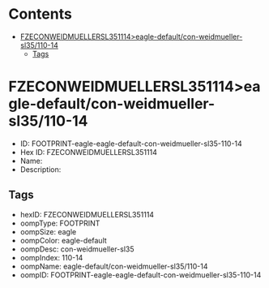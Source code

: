 



Contents
========

* [FZECONWEIDMUELLERSL351114>eagle-default/con-weidmueller-sl35/110-14](#fzeconweidmuellersl351114eagle-defaultcon-weidmueller-sl35110-14)
	* [Tags](#tags)

# FZECONWEIDMUELLERSL351114>eagle-default/con-weidmueller-sl35/110-14

- ID: FOOTPRINT-eagle-eagle-default-con-weidmueller-sl35-110-14
- Hex ID: FZECONWEIDMUELLERSL351114
- Name: 
- Description: 

## Tags

- hexID: FZECONWEIDMUELLERSL351114
- oompType: FOOTPRINT
- oompSize: eagle
- oompColor: eagle-default
- oompDesc: con-weidmueller-sl35
- oompIndex: 110-14
- oompName: eagle-default/con-weidmueller-sl35/110-14
- oompID: FOOTPRINT-eagle-eagle-default-con-weidmueller-sl35-110-14

